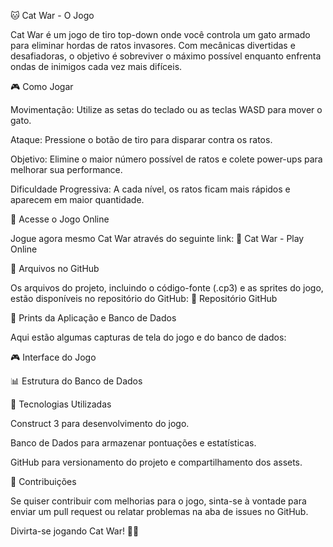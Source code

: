 🐱 Cat War - O Jogo

Cat War é um jogo de tiro top-down onde você controla um gato armado para eliminar hordas de ratos invasores. Com mecânicas divertidas e desafiadoras, o objetivo é sobreviver o máximo possível enquanto enfrenta ondas de inimigos cada vez mais difíceis.

🎮 Como Jogar

Movimentação: Utilize as setas do teclado ou as teclas WASD para mover o gato.

Ataque: Pressione o botão de tiro para disparar contra os ratos.

Objetivo: Elimine o maior número possível de ratos e colete power-ups para melhorar sua performance.

Dificuldade Progressiva: A cada nível, os ratos ficam mais rápidos e aparecem em maior quantidade.

🚀 Acesse o Jogo Online

Jogue agora mesmo Cat War através do seguinte link:
🔗 Cat War - Play Online

📂 Arquivos no GitHub

Os arquivos do projeto, incluindo o código-fonte (.cp3) e as sprites do jogo, estão disponíveis no repositório do GitHub:
🔗 Repositório GitHub

📸 Prints da Aplicação e Banco de Dados

Aqui estão algumas capturas de tela do jogo e do banco de dados:

🎮 Interface do Jogo



📊 Estrutura do Banco de Dados



📜 Tecnologias Utilizadas

Construct 3 para desenvolvimento do jogo.

Banco de Dados para armazenar pontuações e estatísticas.

GitHub para versionamento do projeto e compartilhamento dos assets.

📌 Contribuições

Se quiser contribuir com melhorias para o jogo, sinta-se à vontade para enviar um pull request ou relatar problemas na aba de issues no GitHub.

Divirta-se jogando Cat War! 🎯🐭
